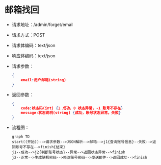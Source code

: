 # 邮箱找回

- 请求地址：/admin/forget/email

- 请求方式：POST

- 请求体编码：text/json

- 响应体编码：text/json

- 请求参数：

  ```json
  {
      email:用户邮箱(string)
  }
  ```

- 返回参数：

  ```json
  {
      code:状态码(int) {1 成功，0 状态异常，-1 账号不存在}
      message:状态说明(string) {成功，账号状态异常，失败}
  }
  ```

- 流程图：

  ```mermaid
  graph TD
  start((开始))-->请求参数-->JSON解析-->邮箱-->j1{查询账号信息}--失败-->返回账号不存在-->finish{结束}
  j1--成功-->j2{判断账号状态}--异常-->返回状态异常-->finish
  j2--正常-->生成随机密码-->修改账号密码-->发送邮件-->返回成功-->finish
  ```

  



